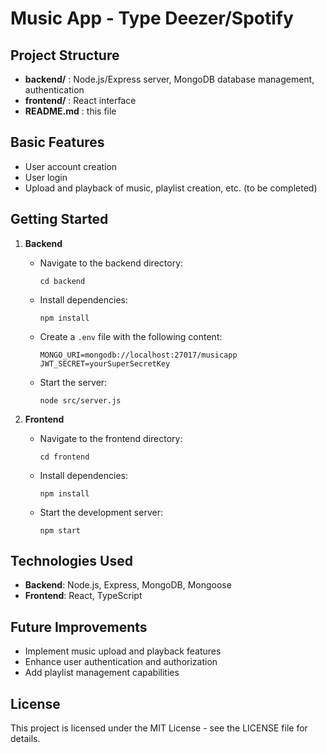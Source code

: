 # Music App - Type Deezer/Spotify

## Project Structure

- **backend/** : Node.js/Express server, MongoDB database management, authentication
- **frontend/** : React interface
- **README.md** : this file

## Basic Features

- User account creation
- User login
- Upload and playback of music, playlist creation, etc. (to be completed)

## Getting Started

1. **Backend**
   - Navigate to the backend directory:
     ```
     cd backend
     ```
   - Install dependencies:
     ```
     npm install
     ```
   - Create a `.env` file with the following content:
     ```
     MONGO_URI=mongodb://localhost:27017/musicapp
     JWT_SECRET=yourSuperSecretKey
     ```
   - Start the server:
     ```
     node src/server.js
     ```

2. **Frontend**
   - Navigate to the frontend directory:
     ```
     cd frontend
     ```
   - Install dependencies:
     ```
     npm install
     ```
   - Start the development server:
     ```
     npm start
     ```

## Technologies Used

- **Backend**: Node.js, Express, MongoDB, Mongoose
- **Frontend**: React, TypeScript

## Future Improvements

- Implement music upload and playback features
- Enhance user authentication and authorization
- Add playlist management capabilities

## License

This project is licensed under the MIT License - see the LICENSE file for details.